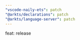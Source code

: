 ```yaml
---
"vscode-naily-ets": patch
"@arkts/declarations": patch
"@arkts/language-server": patch
---
```


feat: release
